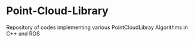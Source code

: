 # Point-Cloud-Library
Repository of codes implementing various PointCloudLibray Algorithms in C++ and ROS
